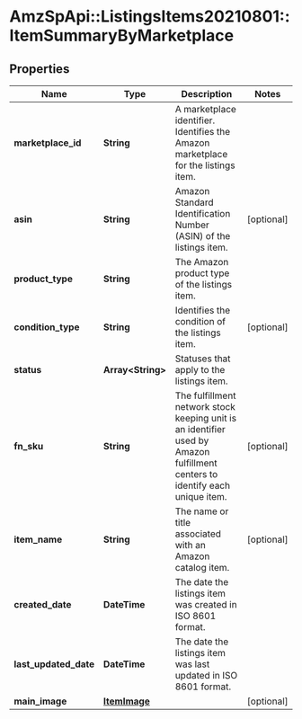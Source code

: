# AmzSpApi::ListingsItems20210801::ItemSummaryByMarketplace

## Properties
Name | Type | Description | Notes
------------ | ------------- | ------------- | -------------
**marketplace_id** | **String** | A marketplace identifier. Identifies the Amazon marketplace for the listings item. | 
**asin** | **String** | Amazon Standard Identification Number (ASIN) of the listings item. | [optional] 
**product_type** | **String** | The Amazon product type of the listings item. | 
**condition_type** | **String** | Identifies the condition of the listings item. | [optional] 
**status** | **Array&lt;String&gt;** | Statuses that apply to the listings item. | 
**fn_sku** | **String** | The fulfillment network stock keeping unit is an identifier used by Amazon fulfillment centers to identify each unique item. | [optional] 
**item_name** | **String** | The name or title associated with an Amazon catalog item. | [optional] 
**created_date** | **DateTime** | The date the listings item was created in ISO 8601 format. | 
**last_updated_date** | **DateTime** | The date the listings item was last updated in ISO 8601 format. | 
**main_image** | [**ItemImage**](ItemImage.md) |  | [optional] 

